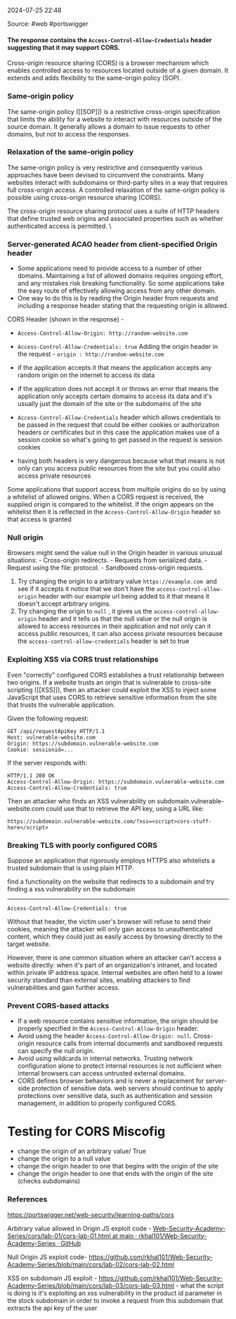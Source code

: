 
2024-07-25 22:48

Source: #web #portswigger 
#### The response contains the `Access-Control-Allow-Credentials` header suggesting that it may support CORS. 

Cross-origin resource sharing (CORS) is a browser mechanism which enables controlled access to resources located outside of a given domain. It extends and adds flexibility to the same-origin policy (SOP). 
### Same-origin policy 

The same-origin policy ([[SOP]]) is a restrictive cross-origin specification that limits the ability for a website to interact with resources outside of the source domain. It generally allows a domain to issue requests to other domains, but not to access the responses. 
### Relaxation of the same-origin policy

The same-origin policy is very restrictive and consequently various approaches have been devised to circumvent the constraints. Many websites interact with subdomains or third-party sites in a way that requires full cross-origin access. A controlled relaxation of the same-origin policy is possible using cross-origin resource sharing (CORS).

The cross-origin resource sharing protocol uses a suite of HTTP headers that define trusted web origins and associated properties such as whether authenticated access is permitted. \
### Server-generated ACAO header from client-specified Origin header

 - Some applications need to provide access to a number of other domains. Maintaining a list of allowed domains requires ongoing effort, and any mistakes risk breaking functionality. So some applications take the easy route of effectively allowing access from any other domain.
- One way to do this is by reading the Origin header from requests and including a response header stating that the requesting origin is allowed.

CORS Header (shown in the response) -
- `Access-Control-Allow-Origin: http://random-website.com`
- `Access-Control-Allow-Credentials: true`
Adding the origin header in the request - `origin : http://random-website.com`
- if the application accepts it that means the application accepts any random origin on the internet to access its data 
- if the application does not accept it or throws an error that means the application only accepts certain domains to access its data and it's usually just the domain of the site or the subdomains of the site

- `Access-Control-Allow-Credentials` header which allows credentials to be passed in the request that could be either cookies or authorization headers or certificates but in this case the application makes use of a session cookie so what's going to get passed in the request is session cookies
- having both headers is very dangerous because what that means is not only can you access public resources from the site but you could also access private resources  

Some applications that support access from multiple origins do so by using a whitelist of allowed origins. When a CORS request is received, the supplied origin is compared to the whitelist. If the origin appears on the whitelist then it is reflected in the `Access-Control-Allow-Origin` header so that access is granted
### Null origin 

Browsers might send the value null in the Origin header in various unusual situations:
    - Cross-origin redirects.
    - Requests from serialized data.
    - Request using the file: protocol.
    - Sandboxed cross-origin requests.

1. Try changing the origin to a arbitrary value `https://example.com `and see if it accepts it notice that we don't have the `access-control-allow-origin` header with our example url being added to it that means it doesn't accept arbitrary origins.
2. Try changing the origin to `null` , it gives us the `access-control-allow-origin` header and it tells us that the null value or the null origin is allowed to access resources in their application and not only can it access public resources, it can also access private resources because the `access-control-allow-credentials` header is set to true
### Exploiting XSS via CORS trust relationships

Even "correctly" configured CORS establishes a trust relationship between two origins. If a website trusts an origin that is vulnerable to cross-site scripting ([[XSS]]), then an attacker could exploit the XSS to inject some JavaScript that uses CORS to retrieve sensitive information from the site that trusts the vulnerable application.

Given the following request:
```http
GET /api/requestApiKey HTTP/1.1
Host: vulnerable-website.com
Origin: https://subdomain.vulnerable-website.com
Cookie: sessionid=...
```
If the server responds with:
```http
HTTP/1.1 200 OK
Access-Control-Allow-Origin: https://subdomain.vulnerable-website.com
Access-Control-Allow-Credentials: true
```

Then an attacker who finds an XSS vulnerability on subdomain.vulnerable-website.com could use that to retrieve the API key, using a URL like:
```
https://subdomain.vulnerable-website.com/?xss=<script>cors-stuff-here</script>
```
### Breaking TLS with poorly configured CORS

Suppose an application that rigorously employs HTTPS also whitelists a trusted subdomain that is using plain HTTP. 

find a functionality on the website that redirects to a subdomain and try finding a xss vulnerability on the subdomain 

---

`Access-Control-Allow-Credentials: true`

Without that header, the victim user's browser will refuse to send their cookies, meaning the attacker will only gain access to unauthenticated content, which they could just as easily access by browsing directly to the target website.

However, there is one common situation where an attacker can't access a website directly: when it's part of an organization's intranet, and located within private IP address space. Internal websites are often held to a lower security standard than external sites, enabling attackers to find vulnerabilities and gain further access. 
### Prevent CORS-based attacks

- If a web resource contains sensitive information, the origin should be properly specified in the `Access-Control-Allow-Origin` header. 
- Avoid using the header `Access-Control-Allow-Origin: null`. Cross-origin resource calls from internal documents and sandboxed requests can specify the null origin. 
- Avoid using wildcards in internal networks. Trusting network configuration alone to protect internal resources is not sufficient when internal browsers can access untrusted external domains. 
- CORS defines browser behaviors and is never a replacement for server-side protection of sensitive data. web servers should continue to apply protections over sensitive data, such as authentication and session management, in addition to properly configured CORS. 
# Testing for CORS Miscofig

- change the origin of an arbitrary value/ True
- change the origin to a null value
- change the origin header to one that begins with the origin of the site 
- change the origin header to one that ends with the origin of the site (checks subdomains)
### References

https://portswigger.net/web-security/learning-paths/cors

Arbitrary value allowed in Origin JS exploit code  - [Web-Security-Academy-Series/cors/lab-01/cors-lab-01.html at main · rkhal101/Web-Security-Academy-Series · GitHub](https://github.com/rkhal101/Web-Security-Academy-Series/blob/main/cors/lab-01/cors-lab-01.html)

Null Origin JS exploit code- https://github.com/rkhal101/Web-Security-Academy-Series/blob/main/cors/lab-02/cors-lab-02.html

XSS on subdomain JS exploit - https://github.com/rkhal101/Web-Security-Academy-Series/blob/main/cors/lab-03/cors-lab-03.html - what the script is doing is it's exploiting an xss vulnerability in the product id parameter in the stock subdomain in order to invoke a request from this subdomain that extracts the api key of the user